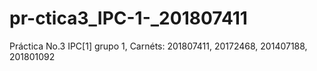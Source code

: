 # pr-ctica3_IPC-1-_201807411
Práctica No.3 IPC[1] grupo 1, Carnéts: 201807411, 20172468, 201407188, 201801092
